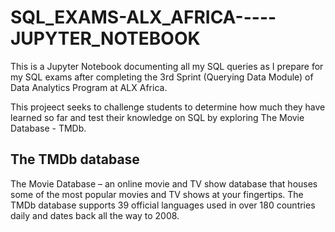 # SQL_EXAMS-ALX_AFRICA-----JUPYTER_NOTEBOOK
This is a Jupyter Notebook documenting all my SQL queries as I prepare for my SQL exams after completing the 3rd Sprint (Querying Data Module) of Data Analytics Program at ALX Africa.

This projeect seeks to challenge students to determine how much they have learned so far and test their knowledge on SQL by exploring The Movie Database - TMDb. 

## The TMDb database
The Movie Database – an online movie and TV show database that houses some of the most popular movies and TV shows at your fingertips. The TMDb database supports 39 official languages used in over 180 countries daily and dates back all the way to 2008.


